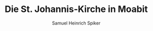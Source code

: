 ---
image: /assets/images/spiker/35a.jpg
author: Samuel Heinrich Spiker
artist: 
engraver: 
title: "Die St. Johannis-Kirche in Moabit"
subtitle: 
tags:
  - Church
layout: post
---